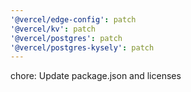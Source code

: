 ```yaml
---
'@vercel/edge-config': patch
'@vercel/kv': patch
'@vercel/postgres': patch
'@vercel/postgres-kysely': patch
---
```


chore: Update package.json and licenses
